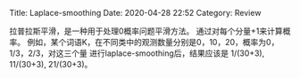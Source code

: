 Title: Laplace-smoothing
Date: 2020-04-28 22:52
Category: Review



<!-- write your content here. -->

拉普拉斯平滑，是一种用于处理0概率问题平滑方法。
通过对每个分量+1来计算概率。
例如，某个词语K，在不同类中的观测数量分别是0，10，20，概率为0，1/3，2/3，对这三个量
进行laplace-smoothing后，结果应该是 1/(30+3), 11/(30+3), 21/(30+3)。